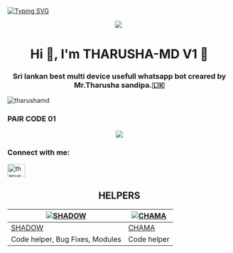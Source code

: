<a href="https://git.io/typing-svg"><img src="https://readme-typing-svg.demolab.com?font=Black+Ops+One&size=100&pause=1000&color=skyblue&center=true&width=1000&height=200&lines=THARUSHA-MD" alt="Typing SVG" /></a>
  </p>
<a>

<div align="center">
  <a><img src='https://i.ibb.co/PvcJxXpF/Tharusha-Md.jpg'/></a>
<a><img 
</div>

<h1 align="center">Hi 👋, I'm THARUSHA-MD V1 🤩</h1>
<h3 align="center">Sri lankan best multi device usefull whatsapp bot creared by Mr.Tharusha sandipa.🇱🇰</h3>

<p align="left"> <img src="https://komarev.com/ghpvc/?username=tharusha-md777&label=Profile%20views&color=0e75b6&style=flat" alt="tharushamd" /> </p>

<h3 align="left">PAIR CODE 01</h3>
  <a align="left" href='https://replit.com/@menadimd/THARUSHA-MD-SESSION-V2' target="_blank">
    <img src='https://img.shields.io/badge/PAIR_CODE_1-FF00FF?style=for-the-badge&logo=matrix&logoColor=white&labelColor=000000'/>
  </a>

<h3 align="left">Connect with me:</h3>
<p align="left">
<a href="https://fb.com/tharusha sandipa" target="blank"><img align="center" src="https://raw.githubusercontent.com/rahuldkjain/github-profile-readme-generator/master/src/images/icons/Social/facebook.svg" alt="tharusha sandipa" height="30" width="40" /></a>
</p>


## HELPERS
[![SHADOW](https://i.ibb.co/d4xDxnr4/Tharusha-Md.jpg?size=80)](https://github.com/fantox001) | [![CHAMA](https://i.ibb.co/4nVfnZFL/Tharusha-Md.jpg?size=80)](https://github.com/fantox001)
|----|----
[SHADOW](https://wa.me/94767898887) | [CHAMA](https://wa.me/+94757309293)
Code helper, Bug Fixes, Modules  | Code helper
